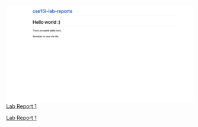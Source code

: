 ![hello](hello.png)
[Lab Report 1](lab-report-1-week-2.html)

[Lab Report 1](https://lineup30min.github.io/cse15l-lab-reports/lab-report-1-week-2.html)